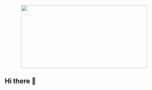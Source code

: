 <div style="text-align:center"><img src=https://media.giphy.com/media/26FKVpDa0ZSfLELuM/source.gif width="400" height="200"></div>

## Hi there 👋

<!--
**pratik-choudhari/pratik-choudhari** is a ✨ _special_ ✨ repository because its `README.md` (this file) appears on your GitHub profile.

Here are some ideas to get you started:

- 🔭 I’m currently working on ...
- 🌱 I’m currently learning ...
- 👯 I’m looking to collaborate on ...
- 🤔 I’m looking for help with ...
- 💬 Ask me about ...
- 📫 How to reach me: ...
- 😄 Pronouns: ...
- ⚡ Fun fact: ...
-->
